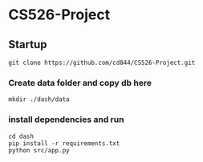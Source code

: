 # CS526-Project

## Startup
```
git clone https://github.com/cd844/CS526-Project.git
```
### Create data folder and copy db here
```
mkdir ./dash/data
```
### install dependencies and run
```
cd dash
pip install -r requirements.txt
python src/app.py
```
